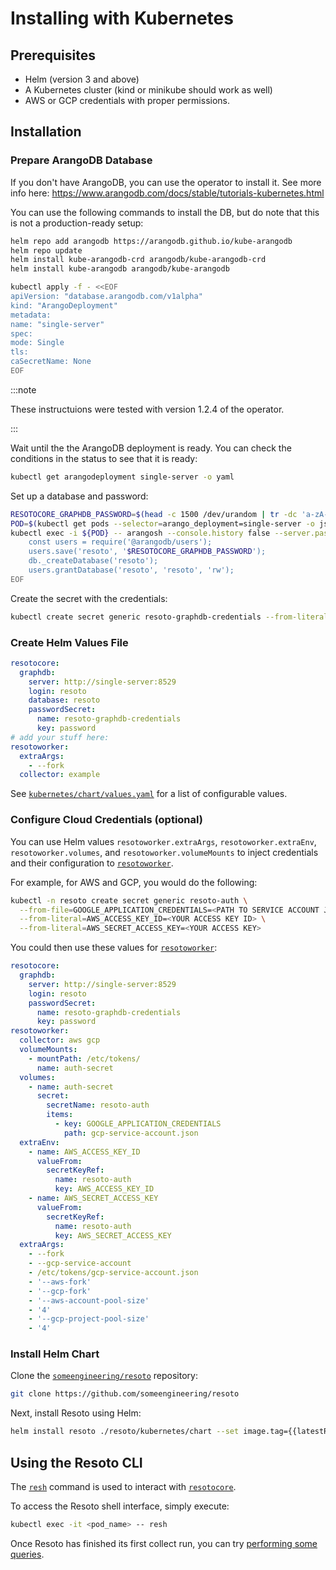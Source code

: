 # Installing with Kubernetes

## Prerequisites

- Helm (version 3 and above)
- A Kubernetes cluster (kind or minikube should work as well)
- AWS or GCP credentials with proper permissions.

## Installation

### Prepare ArangoDB Database

If you don't have ArangoDB, you can use the operator to install it. See more info here: https://www.arangodb.com/docs/stable/tutorials-kubernetes.html

You can use the following commands to install the DB, but do note that this is not a production-ready setup:

```bash
helm repo add arangodb https://arangodb.github.io/kube-arangodb
helm repo update
helm install kube-arangodb-crd arangodb/kube-arangodb-crd
helm install kube-arangodb arangodb/kube-arangodb

kubectl apply -f - <<EOF
apiVersion: "database.arangodb.com/v1alpha"
kind: "ArangoDeployment"
metadata:
name: "single-server"
spec:
mode: Single
tls:
caSecretName: None
EOF
```

:::note

These instructuions were tested with version 1.2.4 of the operator.

:::

Wait until the the ArangoDB deployment is ready. You can check the conditions in the status to see that it is ready:

```bash
kubectl get arangodeployment single-server -o yaml
```

Set up a database and password:

```bash
RESOTOCORE_GRAPHDB_PASSWORD=$(head -c 1500 /dev/urandom | tr -dc 'a-zA-Z0-9' | cut -c -32)
POD=$(kubectl get pods --selector=arango_deployment=single-server -o jsonpath="{.items[0].metadata.name}")
kubectl exec -i ${POD} -- arangosh --console.history false --server.password "" <<EOF
    const users = require('@arangodb/users');
    users.save('resoto', '$RESOTOCORE_GRAPHDB_PASSWORD');
    db._createDatabase('resoto');
    users.grantDatabase('resoto', 'resoto', 'rw');
EOF
```

Create the secret with the credentials:

```bash
kubectl create secret generic resoto-graphdb-credentials --from-literal=password=$RESOTOCORE_GRAPHDB_PASSWORD
```

### Create Helm Values File

```yml title="resoto-values.yml"
resotocore:
  graphdb:
    server: http://single-server:8529
    login: resoto
    database: resoto
    passwordSecret:
      name: resoto-graphdb-credentials
      key: password
# add your stuff here:
resotoworker:
  extraArgs:
    - --fork
  collector: example
```

See [`kubernetes/chart/values.yaml`](https://github.com/someengineering/resoto/blob/main/kubernetes/chart/values.yaml) for a list of configurable values.

### Configure Cloud Credentials (optional)

You can use Helm values `resotoworker.extraArgs`, `resotoworker.extraEnv`, `resotoworker.volumes`, and `resotoworker.volumeMounts` to inject credentials and their configuration to [`resotoworker`](../concepts/components/worker.md).

For example, for AWS and GCP, you would do the following:

```bash
kubectl -n resoto create secret generic resoto-auth \
  --from-file=GOOGLE_APPLICATION_CREDENTIALS=<PATH TO SERVICE ACCOUNT JSON CREDS> \
  --from-literal=AWS_ACCESS_KEY_ID=<YOUR ACCESS KEY ID> \
  --from-literal=AWS_SECRET_ACCESS_KEY=<YOUR ACCESS KEY>
```

You could then use these values for [`resotoworker`](../concepts/components/worker.md):

```yml
resotocore:
  graphdb:
    server: http://single-server:8529
    login: resoto
    passwordSecret:
      name: resoto-graphdb-credentials
      key: password
resotoworker:
  collector: aws gcp
  volumeMounts:
    - mountPath: /etc/tokens/
      name: auth-secret
  volumes:
    - name: auth-secret
      secret:
        secretName: resoto-auth
        items:
          - key: GOOGLE_APPLICATION_CREDENTIALS
            path: gcp-service-account.json
  extraEnv:
    - name: AWS_ACCESS_KEY_ID
      valueFrom:
        secretKeyRef:
          name: resoto-auth
          key: AWS_ACCESS_KEY_ID
    - name: AWS_SECRET_ACCESS_KEY
      valueFrom:
        secretKeyRef:
          name: resoto-auth
          key: AWS_SECRET_ACCESS_KEY
  extraArgs:
    - --fork
    - --gcp-service-account
    - /etc/tokens/gcp-service-account.json
    - '--aws-fork'
    - '--gcp-fork'
    - '--aws-account-pool-size'
    - '4'
    - '--gcp-project-pool-size'
    - '4'
```

### Install Helm Chart

Clone the [`someengineering/resoto`](https://github.com/someengineering/resoto) repository:

```bash
git clone https://github.com/someengineering/resoto
```

Next, install Resoto using Helm:

```bash
helm install resoto ./resoto/kubernetes/chart --set image.tag={{latestRelease}} -f resoto-values.yaml
```

## Using the Resoto CLI

The [`resh`](../concepts/components/shell.md) command is used to interact with [`resotocore`](../concepts/components/core.md).

To access the Resoto shell interface, simply execute:

```bash
kubectl exec -it <pod_name> -- resh
```

Once Resoto has finished its first collect run, you can try [performing some queries](./performing-queries.md).
